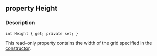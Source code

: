 ## property Height ##

### Description ###
	int Height { get; private set; }
This read-only property contains the width of the grid specified in the [constructor](/DataStructures/Grid/Constructor).
